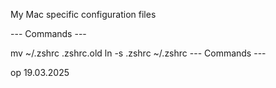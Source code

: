 My Mac specific configuration files

--- Commands ---

mv ~/.zshrc .zshrc.old
ln -s .zshrc ~/.zshrc
--- Commands ---

op 19.03.2025
